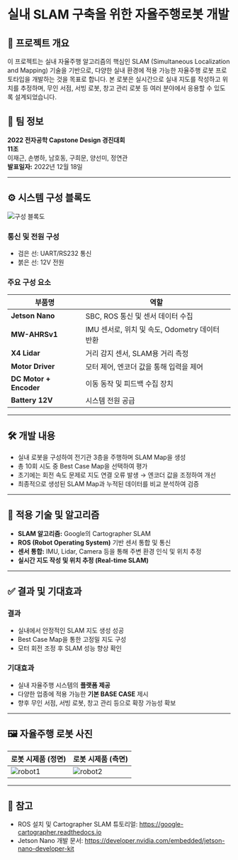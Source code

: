 # 실내 SLAM 구축을 위한 자율주행로봇 개발

## 📌 프로젝트 개요

이 프로젝트는 실내 자율주행 알고리즘의 핵심인 SLAM (Simultaneous Localization and Mapping) 기술을 기반으로, 다양한 실내 환경에 적용 가능한 자율주행 로봇 프로토타입을 개발하는 것을 목표로 합니다. 본 로봇은 실시간으로 실내 지도를 작성하고 위치를 추정하며, 무인 서점, 서빙 로봇, 창고 관리 로봇 등 여러 분야에서 응용할 수 있도록 설계되었습니다.

## 👥 팀 정보

**2022 전자공학 Capstone Design 경진대회**  
**11조**  
이재근, 손병하, 남호동, 구희문, 양선미, 정연관  
**발표일자:** 2022년 12월 18일

---

## ⚙️ 시스템 구성 블록도

![구성 블록도](example/system_block.png)

### 통신 및 전원 구성
- 검은 선: UART/RS232 통신
- 붉은 선: 12V 전원

### 주요 구성 요소
| 부품명          | 역할 |
|----------------|------|
| **Jetson Nano**    | SBC, ROS 통신 및 센서 데이터 수집 |
| **MW-AHRSv1**       | IMU 센서로, 위치 및 속도, Odometry 데이터 반환 |
| **X4 Lidar**        | 거리 감지 센서, SLAM용 거리 측정 |
| **Motor Driver**    | 모터 제어, 엔코더 값을 통해 입력을 제어 |
| **DC Motor + Encoder** | 이동 동작 및 피드백 수집 장치 |
| **Battery 12V**     | 시스템 전원 공급 |

---

## 🛠 개발 내용

- 실내 로봇을 구성하여 전기관 3층을 주행하며 SLAM Map을 생성
- 총 10회 시도 중 Best Case Map을 선택하여 평가
- 초기에는 회전 속도 문제로 지도 연결 오류 발생 → 엔코더 값을 조정하여 개선
- 최종적으로 생성된 SLAM Map과 누적된 데이터를 비교 분석하여 검증

---

## 🧠 적용 기술 및 알고리즘

- **SLAM 알고리즘:** Google의 Cartographer SLAM
- **ROS (Robot Operating System)** 기반 센서 통합 및 통신
- **센서 통합:** IMU, Lidar, Camera 등을 통해 주변 환경 인식 및 위치 추정
- **실시간 지도 작성 및 위치 추정 (Real-time SLAM)**

---

## ✅ 결과 및 기대효과

### 결과
- 실내에서 안정적인 SLAM 지도 생성 성공
- Best Case Map을 통한 고정밀 지도 구성
- 모터 회전 조정 후 SLAM 성능 향상 확인

### 기대효과
- 실내 자율주행 시스템의 **플랫폼 제공**
- 다양한 업종에 적용 가능한 **기본 BASE CASE** 제시
- 향후 무인 서점, 서빙 로봇, 창고 관리 등으로 확장 가능성 확보

---

## 🖼 자율주행 로봇 사진

| 로봇 시제품 (정면) | 로봇 시제품 (측면) |
|------------------|------------------|
| ![robot1](example/robot_front.jpg) | ![robot2](example/robot_side.jpg) |

---

## 📎 참고

- ROS 설치 및 Cartographer SLAM 튜토리얼: https://google-cartographer.readthedocs.io
- Jetson Nano 개발 문서: https://developer.nvidia.com/embedded/jetson-nano-developer-kit